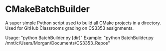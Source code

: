 # CMakeBatchBuilder
A super simple Python script used to build all CMake projects in a directory. Used for GitHub Classrooms grading on CS3353 assignments.

Usage: "python BatchBuilder.py [dir]"
Example: "python BatchBuilder.py /mnt/c/Users/Morgan/Documents/CS3353_Repos"
